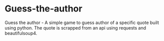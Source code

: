 # Guess-the-author
Guess the author - A simple game to guess author of a specific quote built using python.
The quote is scrapped from an api using requests and beautifulsoup4.
